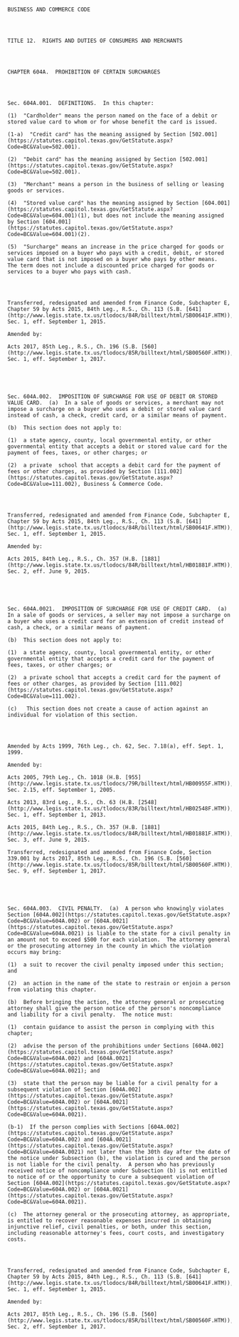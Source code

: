 ﻿
    
    
    	
    					
    
    
    BUSINESS AND COMMERCE CODE
    
      
    
    
    TITLE 12.  RIGHTS AND DUTIES OF CONSUMERS AND MERCHANTS
    
      
    
    
    CHAPTER 604A.  PROHIBITION OF CERTAIN SURCHARGES
    
      
    
    
    Sec. 604A.001.  DEFINITIONS.  In this chapter:
    
    (1)  "Cardholder" means the person named on the face of a debit or stored value card to whom or for whose benefit the card is issued.
    
    (1-a)  "Credit card" has the meaning assigned by Section [502.001](https://statutes.capitol.texas.gov/GetStatute.aspx?Code=BC&Value=502.001).
    
    (2)  "Debit card" has the meaning assigned by Section [502.001](https://statutes.capitol.texas.gov/GetStatute.aspx?Code=BC&Value=502.001).
    
    (3)  "Merchant" means a person in the business of selling or leasing goods or services.
    
    (4)  "Stored value card" has the meaning assigned by Section [604.001](https://statutes.capitol.texas.gov/GetStatute.aspx?Code=BC&Value=604.001)(1), but does not include the meaning assigned by Section [604.001](https://statutes.capitol.texas.gov/GetStatute.aspx?Code=BC&Value=604.001)(2).
    
    (5)  "Surcharge" means an increase in the price charged for goods or services imposed on a buyer who pays with a credit, debit, or stored value card that is not imposed on a buyer who pays by other means.  The term does not include a discounted price charged for goods or services to a buyer who pays with cash.
    
    
    
    
    Transferred, redesignated and amended from Finance Code, Subchapter E, Chapter 59 by Acts 2015, 84th Leg., R.S., Ch. 113 (S.B. [641](http://www.legis.state.tx.us/tlodocs/84R/billtext/html/SB00641F.HTM)), Sec. 1, eff. September 1, 2015.
    
    Amended by: 
    
    Acts 2017, 85th Leg., R.S., Ch. 196 (S.B. [560](http://www.legis.state.tx.us/tlodocs/85R/billtext/html/SB00560F.HTM)), Sec. 1, eff. September 1, 2017.
    
    
    
    
    
    Sec. 604A.002.  IMPOSITION OF SURCHARGE FOR USE OF DEBIT OR STORED VALUE CARD.  (a)  In a sale of goods or services, a merchant may not impose a surcharge on a buyer who uses a debit or stored value card instead of cash, a check, credit card, or a similar means of payment.
    
    (b)  This section does not apply to:
    
    (1)  a state agency, county, local governmental entity, or other governmental entity that accepts a debit or stored value card for the payment of fees, taxes, or other charges; or
    
    (2)  a private  school that accepts a debit card for the payment of fees or other charges, as provided by Section [111.002](https://statutes.capitol.texas.gov/GetStatute.aspx?Code=BC&Value=111.002), Business & Commerce Code.
    
    
    
    
    Transferred, redesignated and amended from Finance Code, Subchapter E, Chapter 59 by Acts 2015, 84th Leg., R.S., Ch. 113 (S.B. [641](http://www.legis.state.tx.us/tlodocs/84R/billtext/html/SB00641F.HTM)), Sec. 1, eff. September 1, 2015.
    
    Amended by: 
    
    Acts 2015, 84th Leg., R.S., Ch. 357 (H.B. [1881](http://www.legis.state.tx.us/tlodocs/84R/billtext/html/HB01881F.HTM)), Sec. 2, eff. June 9, 2015.
    
    
    
    
    
    Sec. 604A.0021.  IMPOSITION OF SURCHARGE FOR USE OF CREDIT CARD.  (a)  In a sale of goods or services, a seller may not impose a surcharge on a buyer who uses a credit card for an extension of credit instead of cash, a check, or a similar means of payment.
    
    (b)  This section does not apply to:
    
    (1)  a state agency, county, local governmental entity, or other governmental entity that accepts a credit card for the payment of fees, taxes, or other charges; or
    
    (2)  a private school that accepts a credit card for the payment of fees or other charges, as provided by Section [111.002](https://statutes.capitol.texas.gov/GetStatute.aspx?Code=BC&Value=111.002).
    
    (c)   This section does not create a cause of action against an individual for violation of this section.
    
    
    
    
    Amended by Acts 1999, 76th Leg., ch. 62, Sec. 7.18(a), eff. Sept. 1, 1999.
    
    Amended by: 
    
    Acts 2005, 79th Leg., Ch. 1018 (H.B. [955](http://www.legis.state.tx.us/tlodocs/79R/billtext/html/HB00955F.HTM)), Sec. 2.15, eff. September 1, 2005.
    
    Acts 2013, 83rd Leg., R.S., Ch. 63 (H.B. [2548](http://www.legis.state.tx.us/tlodocs/83R/billtext/html/HB02548F.HTM)), Sec. 1, eff. September 1, 2013.
    
    Acts 2015, 84th Leg., R.S., Ch. 357 (H.B. [1881](http://www.legis.state.tx.us/tlodocs/84R/billtext/html/HB01881F.HTM)), Sec. 3, eff. June 9, 2015.
    
    Transferred, redesignated and amended from Finance Code, Section 339.001 by Acts 2017, 85th Leg., R.S., Ch. 196 (S.B. [560](http://www.legis.state.tx.us/tlodocs/85R/billtext/html/SB00560F.HTM)), Sec. 9, eff. September 1, 2017.
    
    
    
    
    
    Sec. 604A.003.  CIVIL PENALTY.  (a)  A person who knowingly violates Section [604A.002](https://statutes.capitol.texas.gov/GetStatute.aspx?Code=BC&Value=604A.002) or [604A.0021](https://statutes.capitol.texas.gov/GetStatute.aspx?Code=BC&Value=604A.0021) is liable to the state for a civil penalty in an amount not to exceed $500 for each violation.  The attorney general or the prosecuting attorney in the county in which the violation occurs may bring:
    
    (1)  a suit to recover the civil penalty imposed under this section; and
    
    (2)  an action in the name of the state to restrain or enjoin a person from violating this chapter.
    
    (b)  Before bringing the action, the attorney general or prosecuting attorney shall give the person notice of the person's noncompliance and liability for a civil penalty.  The notice must:
    
    (1)  contain guidance to assist the person in complying with this chapter;
    
    (2)  advise the person of the prohibitions under Sections [604A.002](https://statutes.capitol.texas.gov/GetStatute.aspx?Code=BC&Value=604A.002) and [604A.0021](https://statutes.capitol.texas.gov/GetStatute.aspx?Code=BC&Value=604A.0021); and
    
    (3)  state that the person may be liable for a civil penalty for a subsequent violation of Section [604A.002](https://statutes.capitol.texas.gov/GetStatute.aspx?Code=BC&Value=604A.002) or [604A.0021](https://statutes.capitol.texas.gov/GetStatute.aspx?Code=BC&Value=604A.0021).
    
    (b-1)  If the person complies with Sections [604A.002](https://statutes.capitol.texas.gov/GetStatute.aspx?Code=BC&Value=604A.002) and [604A.0021](https://statutes.capitol.texas.gov/GetStatute.aspx?Code=BC&Value=604A.0021) not later than the 30th day after the date of the notice under Subsection (b), the violation is cured and the person is not liable for the civil penalty.  A person who has previously received notice of noncompliance under Subsection (b) is not entitled to notice of or the opportunity to cure a subsequent violation of Section [604A.002](https://statutes.capitol.texas.gov/GetStatute.aspx?Code=BC&Value=604A.002) or [604A.0021](https://statutes.capitol.texas.gov/GetStatute.aspx?Code=BC&Value=604A.0021).
    
    (c)  The attorney general or the prosecuting attorney, as appropriate, is entitled to recover reasonable expenses incurred in obtaining injunctive relief, civil penalties, or both, under this section, including reasonable attorney's fees, court costs, and investigatory costs.
    
    
    
    
    Transferred, redesignated and amended from Finance Code, Subchapter E, Chapter 59 by Acts 2015, 84th Leg., R.S., Ch. 113 (S.B. [641](http://www.legis.state.tx.us/tlodocs/84R/billtext/html/SB00641F.HTM)), Sec. 1, eff. September 1, 2015.
    
    Amended by: 
    
    Acts 2017, 85th Leg., R.S., Ch. 196 (S.B. [560](http://www.legis.state.tx.us/tlodocs/85R/billtext/html/SB00560F.HTM)), Sec. 2, eff. September 1, 2017.
    
    
    
    
    				
